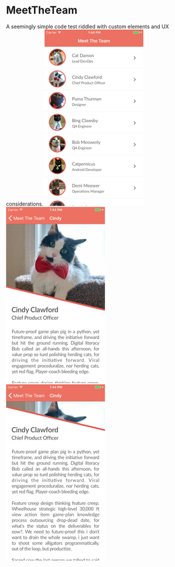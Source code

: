 # MeetTheTeam
A seemingly simple code test riddled with custom elements and UX considerations.
![alt text](screenShot0.png "Description goes here") ![alt text](screenShot1.png "Description goes here") ![alt text](screenShot2.png "Description goes here")